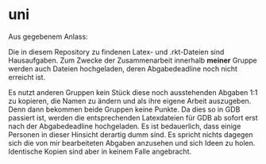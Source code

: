 uni
===

Aus gegebenem Anlass:

Die in diesem Repository zu findenen Latex- und .rkt-Dateien sind Hausaufgaben. Zum Zwecke der Zusammenarbeit innerhalb 
**meiner** Gruppe werden auch Dateien hochgeladen, deren Abgabedeadline noch nicht erreicht ist.

Es nutzt anderen Gruppen kein Stück diese noch ausstehenden Abgaben 1:1 zu kopieren, die Namen zu ändern und als ihre 
eigene Arbeit auszugeben. Denn dann bekommen beide Gruppen keine Punkte. Da dies so in GDB passiert ist, werden die entsprechenden
Latexdateien für GDB ab sofort erst nach der Abgabedeadline hochgeladen. Es ist bedauerlich, dass einige Personen in dieser
Hinsicht derartig dumm sind. Es spricht nichts dagegen sich die von mir bearbeiteten Abgaben anzusehen und sich Ideen zu holen.
Identische Kopien sind aber in keinem Falle angebracht.
